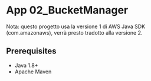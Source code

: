 # App 02_BucketManager

Nota: questo progetto usa la versione 1 di AWS Java SDK (com.amazonaws), verrà presto tradotto alla versione 2.


## Prerequisites
- Java 1.8+
- Apache Maven

